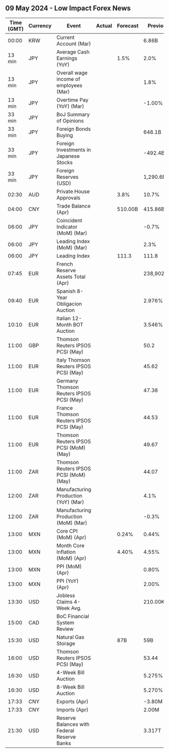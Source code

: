 ## 09 May 2024 - Low Impact Forex News

| Time (GMT) | Currency | Event | Actual | Forecast | Previous |
|------|----------|-------|--------|----------|----------|
| 00:00 | KRW | Current Account (Mar) |  |  | 6.86B |
| 13 min | JPY | Average Cash Earnings (YoY) |  | 1.5% | 2.0% |
| 13 min | JPY | Overall wage income of employees (Mar) |  |  | 1.8% |
| 13 min | JPY | Overtime Pay (YoY) (Mar) |  |  | -1.00% |
| 33 min | JPY | BoJ Summary of Opinions |  |  |  |
| 33 min | JPY | Foreign Bonds Buying |  |  | 648.1B |
| 33 min | JPY | Foreign Investments in Japanese Stocks |  |  | -492.4B |
| 33 min | JPY | Foreign Reserves (USD) |  |  | 1,290.6B |
| 02:30 | AUD | Private House Approvals |  | 3.8% | 10.7% |
| 04:00 | CNY | Trade Balance (Apr) |  | 510.00B | 415.86B |
| 06:00 | JPY | Coincident Indicator (MoM) (Mar) |  |  | -0.7% |
| 06:00 | JPY | Leading Index (MoM) (Mar) |  |  | 2.3% |
| 06:00 | JPY | Leading Index |  | 111.3 | 111.8 |
| 07:45 | EUR | French Reserve Assets Total (Apr) |  |  | 238,902.0M |
| 09:40 | EUR | Spanish 8-Year Obligacion Auction |  |  | 2.976% |
| 10:10 | EUR | Italian 12-Month BOT Auction |  |  | 3.546% |
| 11:00 | GBP | Thomson Reuters IPSOS PCSI (May) |  |  | 50.2 |
| 11:00 | EUR | Italy Thomson Reuters IPSOS PCSI (May) |  |  | 45.62 |
| 11:00 | EUR | Germany Thomson Reuters IPSOS PCSI (May) |  |  | 47.38 |
| 11:00 | EUR | France Thomson Reuters IPSOS PCSI (May) |  |  | 44.53 |
| 11:00 | EUR | Thomson Reuters IPSOS PCSI (MoM) (May) |  |  | 49.67 |
| 11:00 | ZAR | Thomson Reuters IPSOS PCSI (MoM) (May) |  |  | 44.07 |
| 12:00 | ZAR | Manufacturing Production (YoY) (Mar) |  |  | 4.1% |
| 12:00 | ZAR | Manufacturing Production (MoM) (Mar) |  |  | -0.3% |
| 13:00 | MXN | Core CPI (MoM) (Apr) |  | 0.24% | 0.44% |
| 13:00 | MXN | Month Core Inflation (MoM) (Apr) |  | 4.40% | 4.55% |
| 13:00 | MXN | PPI (MoM) (Apr) |  |  | 0.80% |
| 13:00 | MXN | PPI (YoY) (Apr) |  |  | 2.00% |
| 13:30 | USD | Jobless Claims 4-Week Avg. |  |  | 210.00K |
| 15:00 | CAD | BoC Financial System Review |  |  |  |
| 15:30 | USD | Natural Gas Storage |  | 87B | 59B |
| 16:00 | USD | Thomson Reuters IPSOS PCSI (May) |  |  | 53.44 |
| 16:30 | USD | 4-Week Bill Auction |  |  | 5.275% |
| 16:30 | USD | 8-Week Bill Auction |  |  | 5.270% |
| 17:33 | CNY | Exports (Apr) |  |  | -3.80M |
| 17:33 | CNY | Imports (Apr) |  |  | 2.00M |
| 21:30 | USD | Reserve Balances with Federal Reserve Banks |  |  | 3.317T |
